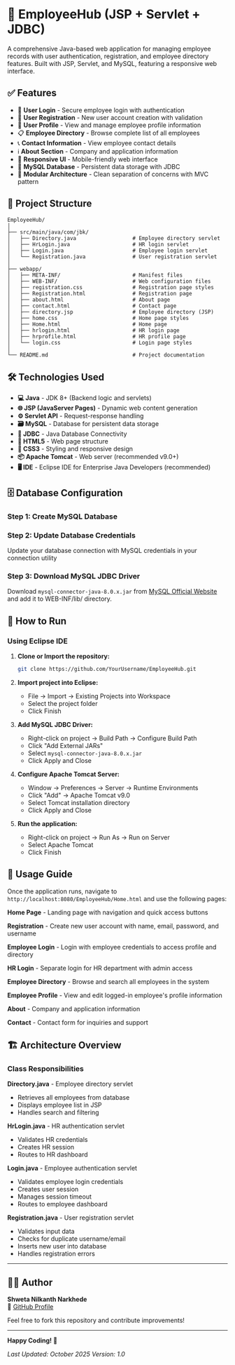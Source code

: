 # 👥 EmployeeHub (JSP + Servlet + JDBC)

A comprehensive Java-based web application for managing employee records with user authentication, registration, and employee directory features. Built with JSP, Servlet, and MySQL, featuring a responsive web interface.

## ✅ Features

* 🔐 **User Login** - Secure employee login with authentication
* 📝 **User Registration** - New user account creation with validation
* 👤 **User Profile** - View and manage employee profile information
* 📋 **Employee Directory** - Browse complete list of all employees
* 📞 **Contact Information** - View employee contact details
* ℹ️ **About Section** - Company and application information
* 🎨 **Responsive UI** - Mobile-friendly web interface
* 💾 **MySQL Database** - Persistent data storage with JDBC
* 🧱 **Modular Architecture** - Clean separation of concerns with MVC pattern

## 📁 Project Structure

```
EmployeeHub/
│
├── src/main/java/com/jbk/
│   ├── Directory.java                  # Employee directory servlet
│   ├── HrLogin.java                    # HR login servlet
│   ├── Login.java                      # Employee login servlet
│   └── Registration.java               # User registration servlet
│
├── webapp/
│   ├── META-INF/                       # Manifest files
│   ├── WEB-INF/                        # Web configuration files
│   ├── registration.css                # Registration page styles
│   ├── Registration.html               # Registration page
│   ├── about.html                      # About page
│   ├── contact.html                    # Contact page
│   ├── directory.jsp                   # Employee directory (JSP)
│   ├── home.css                        # Home page styles
│   ├── Home.html                       # Home page
│   ├── hrlogin.html                    # HR login page
│   ├── hrprofile.html                  # HR profile page
│   └── login.css                       # Login page styles
│
└── README.md                           # Project documentation
```

## 🛠 Technologies Used

* **💻 Java** - JDK 8+ (Backend logic and servlets)
* **🌐 JSP (JavaServer Pages)** - Dynamic web content generation
* **⚙️ Servlet API** - Request-response handling
* **🗃 MySQL** - Database for persistent data storage
* **🔌 JDBC** - Java Database Connectivity
* **🎨 HTML5** - Web page structure
* **💅 CSS3** - Styling and responsive design
* **📦 Apache Tomcat** - Web server (recommended v9.0+)
* **🖥️ IDE** - Eclipse IDE for Enterprise Java Developers (recommended)

## 🗄 Database Configuration

### Step 1: Create MySQL Database

### Step 2: Update Database Credentials

Update your database connection with MySQL credentials in your connection utility

### Step 3: Download MySQL JDBC Driver

Download `mysql-connector-java-8.0.x.jar` from [MySQL Official Website](https://dev.mysql.com/downloads/connector/j/) and add it to WEB-INF/lib/ directory.

## 🚀 How to Run

### Using Eclipse IDE

1. **Clone or Import the repository:**
   ```bash
   git clone https://github.com/YourUsername/EmployeeHub.git
   ```

2. **Import project into Eclipse:**
   - File → Import → Existing Projects into Workspace
   - Select the project folder
   - Click Finish

3. **Add MySQL JDBC Driver:**
   - Right-click on project → Build Path → Configure Build Path
   - Click "Add External JARs"
   - Select `mysql-connector-java-8.0.x.jar`
   - Click Apply and Close

4. **Configure Apache Tomcat Server:**
   - Window → Preferences → Server → Runtime Environments
   - Click "Add" → Apache Tomcat v9.0
   - Select Tomcat installation directory
   - Click Apply and Close

5. **Run the application:**
   - Right-click on project → Run As → Run on Server
   - Select Apache Tomcat
   - Click Finish
  

## 📖 Usage Guide

Once the application runs, navigate to `http://localhost:8080/EmployeeHub/Home.html` and use the following pages:

**Home Page** - Landing page with navigation and quick access buttons

**Registration** - Create new user account with name, email, password, and username

**Employee Login** - Login with employee credentials to access profile and directory

**HR Login** - Separate login for HR department with admin access

**Employee Directory** - Browse and search all employees in the system

**Employee Profile** - View and edit logged-in employee's profile information

**About** - Company and application information

**Contact** - Contact form for inquiries and support

## 🏗️ Architecture Overview

### Class Responsibilities

**Directory.java** - Employee directory servlet
- Retrieves all employees from database
- Displays employee list in JSP
- Handles search and filtering

**HrLogin.java** - HR authentication servlet
- Validates HR credentials
- Creates HR session
- Routes to HR dashboard

**Login.java** - Employee authentication servlet
- Validates employee login credentials
- Creates user session
- Manages session timeout
- Routes to employee dashboard

**Registration.java** - User registration servlet
- Validates input data
- Checks for duplicate username/email
- Inserts new user into database
- Handles registration errors

---

## 👨‍💻 Author

**Shweta Nilkanth Narkhede**  
🔗 [GitHub Profile](https://github.com/Shwetannarkhede)

Feel free to fork this repository and contribute improvements!

---

**Happy Coding! 🚀**

*Last Updated: October 2025*
*Version: 1.0*
